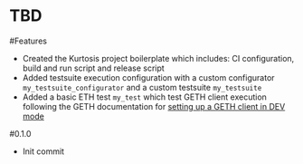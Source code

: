 # TBD
#Features
* Created the Kurtosis project boilerplate which includes: CI configuration, build and run script and release script
* Added testsuite execution configuration with a custom configurator `my_testsuite_configurator` and a custom testsuite `my_testsuite`
* Added a basic ETH test `my_test` which test GETH client execution following the GETH documentation for [setting up a GETH client in DEV mode](https://geth.ethereum.org/docs/getting-started/dev-mode)

#0.1.0
* Init commit